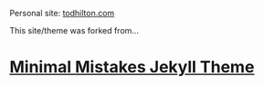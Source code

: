 Personal site: [todhilton.com](http://todhilton.com)

This site/theme was forked from...

# [Minimal Mistakes Jekyll Theme](https://mmistakes.github.io/minimal-mistakes/) #
